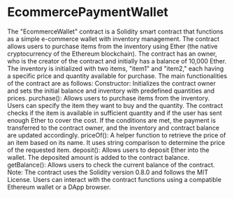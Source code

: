 # EcommercePaymentWallet
 The "EcommerceWallet" contract is a Solidity smart contract that functions as a simple e-commerce wallet with inventory management. The contract allows users to purchase items from the inventory using Ether (the native cryptocurrency of the Ethereum blockchain).  The contract has an owner, who is the creator of the contract and initially has a balance of 10,000 Ether. The inventory is initialized with two items, "item1" and "item2," each having a specific price and quantity available for purchase.  The main functionalities of the contract are as follows:  Constructor: Initializes the contract owner and sets the initial balance and inventory with predefined quantities and prices.  purchase(): Allows users to purchase items from the inventory. Users can specify the item they want to buy and the quantity. The contract checks if the item is available in sufficient quantity and if the user has sent enough Ether to cover the cost. If the conditions are met, the payment is transferred to the contract owner, and the inventory and contract balance are updated accordingly.  priceOf(): A helper function to retrieve the price of an item based on its name. It uses string comparison to determine the price of the requested item.  deposit(): Allows users to deposit Ether into the wallet. The deposited amount is added to the contract balance.  getBalance(): Allows users to check the current balance of the contract.  Note: The contract uses the Solidity version 0.8.0 and follows the MIT License. Users can interact with the contract functions using a compatible Ethereum wallet or a DApp browser.
